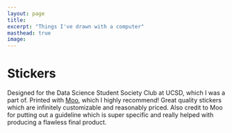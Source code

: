 ```yaml
---
layout: page
title:
excerpt: "Things I've drawn with a computer"
masthead: true
image: 
---
```


# Stickers

Designed for the Data Science Student Society Club at UCSD, which I was a part of. Printed with [Moo](https://www.moo.com/us/products/stickerbooks.html), which I highly recommend! Great quality stickers which are infinitely customizable and reasonably priced. Also credit to Moo for putting out a guideline which is super specific and really helped with producing a flawless final product. 